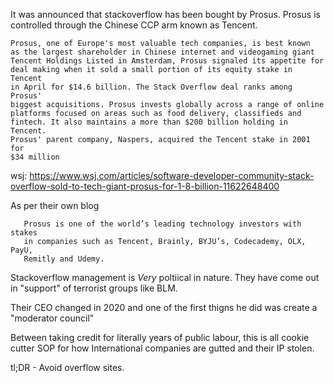 
It was announced that stackoverflow has been bought by Prosus.  Prosus is controlled through the Chinese CCP arm known as Tencent.

```
Prosus, one of Europe's most valuable tech companies, is best known 
as the largest shareholder in Chinese internet and videogaming giant 
Tencent Holdings Listed in Amsterdam, Prosus signaled its appetite for 
deal making when it sold a small portion of its equity stake in Tencent 
in April for $14.6 billion. The Stack Overflow deal ranks among Prosus' 
biggest acquisitions. Prosus invests globally across a range of online 
platforms focused on areas such as food delivery, classifieds and 
fintech. It also maintains a more than $200 billion holding in Tencent. 
Prosus' parent company, Naspers, acquired the Tencent stake in 2001 for 
$34 million
```


wsj: https://www.wsj.com/articles/software-developer-community-stack-overflow-sold-to-tech-giant-prosus-for-1-8-billion-11622648400


As per their own blog

```
   Prosus is one of the world’s leading technology investors with stakes
   in companies such as Tencent, Brainly, BYJU’s, Codecademy, OLX, PayU,
   Remitly and Udemy. 
```


Stackoverflow management is _Very_ poltiical in nature.  They have come out in "support" of terrorist groups like BLM.  

Their CEO changed in 2020 and one of the first thigns he did was create a "moderator council"

Between taking credit for literally years of public labour, this is all cookie cutter SOP for how International companies are gutted and their IP stolen.


tl;DR - Avoid overflow sites.

